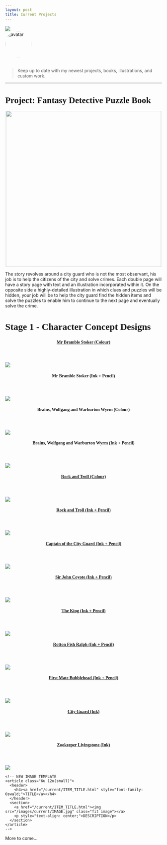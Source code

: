 ```yaml
---
layout: post
title: Current Projects
---
```


<img src="/images/custom/UnderConstruction.jpg" class="fit image">

<section>
  <img src="/images/avatar.jpg" alt="avatar" style="width: 6em; margin-bottom: 20px; border-radius: 200px;" />
  <blockquote>
    <p>Keep up to date with my newest projects, books, illustrations, and custom work.</p>
  </blockquote>
</section>

<hr>

<!-- PROJECT START -->
<h1 style="font-family: Pacifico;">Project: Fantasy Detective Puzzle Book</h1>

<center><img src="/images/OUaCLogo.jpg" class="image" width="500px"></center>

The story revolves around a city guard who is not the most observant, his job is to help the citizens of the city and solve crimes. Each double page will have a story page with text and an illustration incorporated within it. On the opposite side a highly-detailed illustration in which clues and puzzles will be hidden, your job will be to help the city guard find the hidden items and solve the puzzles to enable him to continue to the next page and eventually solve the crime.

<h2 style="font-family: Pacifico; font-size: 30px;">Stage 1 - Character Concept Designs</h2>

<section>
  <div class="row">
    <article class="6u 12u(small)">
      <header>
        <h4><a href="/current/mr-bramble-stoker-fullwidth.html" style="font-family: Oswald;">Mr Bramble Stoker (Colour)</a></h4>
      </header>
      <section>
        <a href="/current/mr-bramble-stoker-fullwidth.html"><img src="/images/current/MrStoker800X800.jpg" class="fit image"></a>
        <p style="text-align: center;"></p>
      </section>
    </article>
    <article class="6u 12u(small)">
      <header>
        <h4 style="font-family: Oswald;">Mr Bramble Stoker (Ink + Pencil)</h4>
      </header>
      <section>
        <img src="/images/current/MrStokerInk800x800.jpg" class="fit image">
        <p style="text-align: center;"></p>
      </section>
    </article>
    <article class="6u 12u(small)">
      <header>
        <h4 style="font-family: Oswald;">Brains, Wolfgang and Warburton Wyrm (Colour)</h4>
      </header>
      <section>
        <a href="/current/brains-wolfgang-fullwidth.html"><img src="/images/current/BrainsWolfgang800x800.jpg" class="fit image"></a>
        <p style="text-align: center;"></p>
      </section>
    </article>
    <article class="6u 12u(small)">
      <header>
        <h4 style="font-family: Oswald;">Brains, Wolfgang and Warburton Wyrm (Ink + Pencil)</h4>
      </header>
      <section>
        <img src="/images/current/BrainsWolfgangInk800x800.jpg" class="fit image">
        <p style="text-align: center;"></p>
      </section>
    </article>
    <article class="6u 12u(small)">
      <header>
        <h4><a href="/current/rock-troll-fullwidth.html" style="font-family: Oswald;">Rock and Troll (Colour)</a></h4>
      </header>
      <section>
        <a href="/current/rock-troll-fullwidth.html"><img src="/images/current/RockandTroll800x800.jpg" class="fit image"></a>
        <p style="text-align: center;"></p>
      </section>
    </article>
    <article class="6u 12u(small)">
      <header>
        <h4><a href="#" style="font-family: Oswald;">Rock and Troll (Ink + Pencil)</a></h4>
      </header>
      <section>
        <a href="#"><img src="/images/current/RockandTrollInk800x800.jpg" class="fit image"></a>
        <p style="text-align: center;"></p>
      </section>
    </article>
    <article class="6u 12u(small)">
      <header>
        <h4><a href="#" style="font-family: Oswald;">Captain of the City Guard (Ink + Pencil)</a></h4>
      </header>
      <section>
        <a href="#"><img src="/images/current/CaptainCityGuardInk800x800.jpg" class="fit image"></a>
        <p style="text-align: center;"></p>
      </section>
    </article>
    <article class="6u 12u(small)">
      <header>
        <h4><a href="#" style="font-family: Oswald;">Sir John Coyote (Ink + Pencil)</a></h4>
      </header>
      <section>
        <a href="#"><img src="/images/current/SirJohnCoyoteInk800x800.jpg" class="fit image"></a>
        <p style="text-align: center;"></p>
      </section>
    </article>
    <article class="6u 12u(small)">
      <header>
        <h4><a href="#" style="font-family: Oswald;">The King (Ink + Pencil)</a></h4>
      </header>
      <section>
        <a href="#"><img src="/images/current/TheKingInk800x800.jpg" class="fit image"></a>
        <p style="text-align: center;"></p>
      </section>
    </article>
    <article class="6u 12u(small)">
      <header>
        <h4><a href="#" style="font-family: Oswald;">Rotton Fish Ralph (Ink + Pencil)</a></h4>
      </header>
      <section>
        <a href="#"><img src="/images/current/RottonFishRalphInk800x800.jpg" class="fit image"></a>
        <p style="text-align: center;"></p>
      </section>
    </article>
    <article class="6u 12u(small)">
      <header>
        <h4><a href="#" style="font-family: Oswald;">First Mate Bubblehead (Ink + Pencil)</a></h4>
      </header>
      <section>
        <a href="#"><img src="/images/current/FirstMateBubbleheadInk800x800.jpg" class="fit image"></a>
        <p style="text-align: center;"></p>
      </section>
    </article>
    <article class="6u 12u(small)">
      <header>
        <h4><a href="/current/ITEM_TITLE.html" style="font-family: Oswald;">City Guard (Ink)</a></h4>
      </header>
      <section>
        <a href="/current/ITEM_TITLE.html"><img src="/images/current/CityGuardInk800x800.jpg" class="fit image"></a>
        <p style="text-align: center;"></p>
      </section>
    </article>
    <article class="6u 12u(small)">
      <header>
        <h4><a href="/current/ITEM_TITLE.html" style="font-family: Oswald;">Zookeeper Livingstone (Ink)</a></h4>
      </header>
      <section>
        <a href="/current/ITEM_TITLE.html"><img src="/images/current/ZookeeperLivingstoneInk800x800.jpg" class="fit image"></a>
        <p style="text-align: center;"></p>
      </section>
    </article>

    <!-- NEW IMAGE TEMPLATE
    <article class="6u 12u(small)">
      <header>
        <h4><a href="/current/ITEM_TITLE.html" style="font-family: Oswald;">TITLE</a></h4>
      </header>
      <section>
        <a href="/current/ITEM_TITLE.html"><img src="/images/current/IMAGE.jpg" class="fit image"></a>
        <p style="text-align: center;">DESCRIPTION</p>
      </section>
    </article>
    -->
  </div>
</section>

<!-- PROJECT END -->

More to come...
